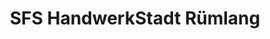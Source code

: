 ---
title: "SFS HandwerkStadt Rümlang"
url: /ruemlang/sfs-handwerkstadt-ruemlang/
shop: Eisenwaren
---